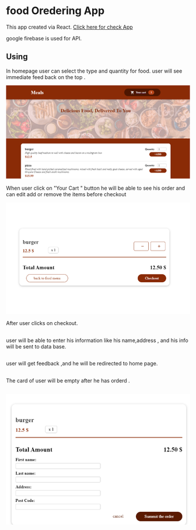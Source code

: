 # food Oredering App

This app created via React. [Click here for check App](https://oreder-food.netlify.app/)

google firebase is used for API. 

## Using
In homepage
 user can select the type and quantity for food.
 user will see immediate feed back on the top .
 
 ![homePageImage](https://github.com/belal19979/food-ordering/blob/main/public/readmeAssests/home.PNG)

When user click on "Your Cart " button he will be able to see his order and can edit add or remove the items before checkout

 ![orderPageImage](https://github.com/belal19979/food-ordering/blob/main/public/readmeAssests/order.PNG)

After user clicks on checkout.
##
user will be able to enter his information like his name,address , and his info will be sent to data base.
##
user will get feedback ,and he will be redirected to home page.
##
The card of user will be empty after he has orderd .
##

![checkoutPageImage](https://github.com/belal19979/food-ordering/blob/main/public/readmeAssests/checkout.PNG)
